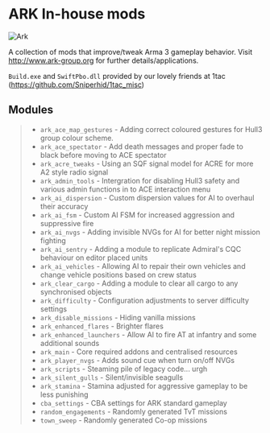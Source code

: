 ARK In-house mods
===================
![Ark](http://www.ark-group.org/images/header.png)

A collection of mods that improve/tweak Arma 3 gameplay behavior. Visit http://www.ark-group.org for further details/applications.

`Build.exe` and `SwiftPbo.dll` provided by our lovely friends at 1tac (https://github.com/Sniperhid/1tac_misc)

Modules
-------------
> - `ark_ace_map_gestures` - Adding correct coloured gestures for Hull3 group colour scheme.
> - `ark_ace_spectator` - Add death messages and proper fade to black before moving to ACE spectator
> - `ark_acre_tweaks` - Using an SQF signal model for ACRE for more A2 style radio signal
> - `ark_admin_tools` - Intergration for disabling Hull3 safety and various admin functions in to ACE interaction menu
> - `ark_ai_dispersion` - Custom dispersion values for AI to overhaul their accuracy
> - `ark_ai_fsm` - Custom AI FSM for increased aggression and suppressive fire
> - `ark_ai_nvgs` - Adding invisible NVGs for AI for better night mission fighting
> - `ark_ai_sentry` - Adding a module to replicate Admiral's CQC behaviour on editor placed units
> - `ark_ai_vehicles` - Allowing AI to repair their own vehicles and change vehicle positions based on crew status
> - `ark_clear_cargo` - Adding a module to clear all cargo to any synchronised objects
> - `ark_difficulty` - Configuration adjustments to server difficulty settings
> - `ark_disable_missions` - Hiding vanilla missions
> - `ark_enhanced_flares` - Brighter flares
> - `ark_enhanced_launchers` - Allow AI to fire AT at infantry and some additional sounds
> - `ark_main` - Core required addons and centralised resources
> - `ark_player_nvgs` - Adds sound cue when turn on/off NVGs
> - `ark_scripts` - Steaming pile of legacy code... urgh
> - `ark_silent_gulls` - Silent/invisible seagulls
> - `ark_stamina` - Stamina adjusted for aggressive gameplay to be less punishing
> - `cba_settings` - CBA settings for ARK standard gameplay
> - `random_engagements` - Randomly generated TvT missions
> - `town_sweep` - Randomly generated Co-op missions